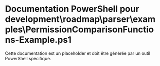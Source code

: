 # Documentation PowerShell pour development\roadmap\parser\examples\PermissionComparisonFunctions-Example.ps1

Cette documentation est un placeholder et doit être générée par un outil PowerShell spécifique.
